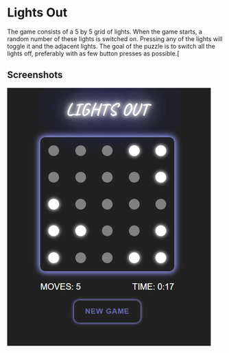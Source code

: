 
# Lights Out

The game consists of a 5 by 5 grid of lights. When the game starts, a random number of these lights is switched on. Pressing any of the lights will toggle it and the adjacent lights. The goal of the puzzle is to switch all the lights off, preferably with as few button presses as possible.[


## Screenshots

![App Screenshot](https://raw.githubusercontent.com/juliabgkv/lights-out/main/src/assets/Lights_Out_Screenshot.png)
